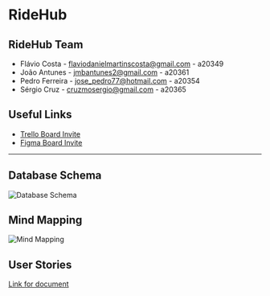 # RideHub

## RideHub Team
- Flávio Costa   - flaviodanielmartinscosta@gmail.com - a20349
- João Antunes   - jmbantunes2@gmail.com              - a20361
- Pedro Ferreira - jose_pedro77@hotmail.com           - a20354
- Sérgio Cruz    - cruzmosergio@gmail.com             - a20365

## Useful Links 
- [Trello Board Invite](https://trello.com/invite/b/B6fChImC/fb8a7b5b724108e2a676a8230dd28c1e/ridehub)
- [Figma Board Invite](https://www.figma.com/file/3tPgb4KwyFdi2UmRCYMRbJ/RideHub?node-id=0%3A1)

----

## Database Schema
![Database Schema](https://cdn.discordapp.com/attachments/767761281469382678/918585719264526367/RideHub.jpg)

## Mind Mapping
![Mind Mapping](https://cdn.discordapp.com/attachments/895664706046546011/918472041961779220/mindMapping2.jpg)

## User Stories
[Link for document](https://drive.google.com/file/d/1UN0ZLphSbXukdjP0qsWfkLt8bLprtsDq/view?usp=sharing)
